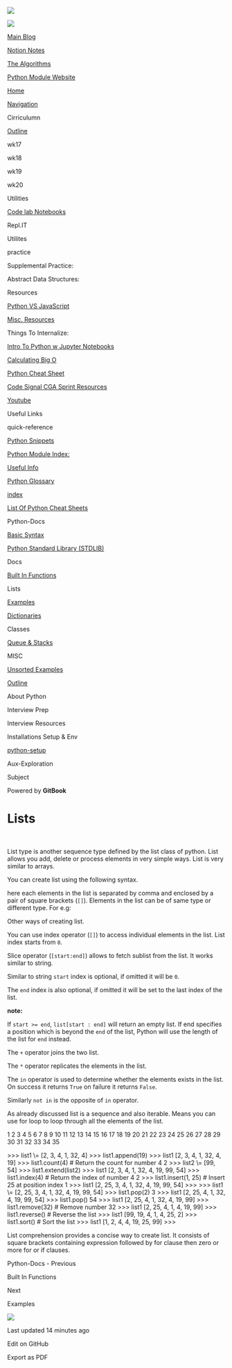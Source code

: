 <a href="../index.html" class="link-a079aa82--primary-53a25e66--logoLink-10d08504"></a>

<img src="https://gblobscdn.gitbook.com/spaces%2F-Mij72ebV4OjqJvBacMy%2Favatar-rectangle-1630798188535.png?alt=media" class="image-67b14f24--logo-35ac2404--small-5fbe8ad7" />

<a href="../index.html" class="link-a079aa82--primary-53a25e66--logoLink-10d08504"></a>

<img src="https://gblobscdn.gitbook.com/spaces%2F-Mij72ebV4OjqJvBacMy%2Favatar-rectangle-1630798188535.png?alt=media" class="image-67b14f24--logo-35ac2404--medium-5fbe8af6" />

<a href="https://bgoonz-blog.netlify.app/#gsc.tab=0" class="button-36063075--medium-6e2a217a--button-195c575e--linkButton-67c61496--links-282dde1f"><span class="text-4505230f--UIH400-4e41e82a--textContentFamily-49a318e1--text-8ee2c8b2"><span class="text-4505230f--UIH400-4e41e82a--textContentFamily-49a318e1">Main Blog</span></span></a>

<a href="https://www.notion.so/webdevhub42/Python-Data-Structures-Unit-1da9a5d55db844f4b62aff6fd2b4d1ce" class="button-36063075--medium-6e2a217a--button-195c575e--linkButton-67c61496--links-282dde1f"><span class="text-4505230f--UIH400-4e41e82a--textContentFamily-49a318e1--text-8ee2c8b2"><span class="text-4505230f--UIH400-4e41e82a--textContentFamily-49a318e1">Notion Notes</span></span></a>

<a href="https://bgoonz-branch-the-algos.vercel.app/" class="button-36063075--medium-6e2a217a--button-195c575e--linkButton-67c61496--links-282dde1f"><span class="text-4505230f--UIH400-4e41e82a--textContentFamily-49a318e1--text-8ee2c8b2"><span class="text-4505230f--UIH400-4e41e82a--textContentFamily-49a318e1">The Algorithms</span></span></a>

<a href="https://thealgorithms.netlify.app/#" class="button-36063075--medium-6e2a217a--button-195c575e--linkButton-67c61496--links-282dde1f"><span class="text-4505230f--UIH400-4e41e82a--textContentFamily-49a318e1--text-8ee2c8b2"><span class="text-4505230f--UIH400-4e41e82a--textContentFamily-49a318e1">Python Module Website</span></span></a>

<a href="../index.html" class="navButton-94f2579c--navButtonClickable-161b88ca"><span class="text-4505230f--UIH300-2063425d--textContentFamily-49a318e1--navButtonLabel-14a4968f">Home</span></a>

<a href="../navigation.html" class="navButton-94f2579c--navButtonClickable-161b88ca"><span class="text-4505230f--UIH300-2063425d--textContentFamily-49a318e1--navButtonLabel-14a4968f">Navigation</span></a>

<span class="text-4505230f--UIH300-2063425d--textContentFamily-49a318e1--navButtonLabel-14a4968f"><span class="text-4505230f--InfoH200-3a8a7a86--textContentFamily-49a318e1">Cirriculumn</span></span>

<a href="../cirriculumn/untitled.html" class="navButton-94f2579c--navButtonClickable-161b88ca"><span class="text-4505230f--UIH300-2063425d--textContentFamily-49a318e1--navButtonLabel-14a4968f">Outline</span></a>

<span class="text-4505230f--UIH300-2063425d--textContentFamily-49a318e1--navButtonLabel-14a4968f">wk17</span>

<span class="text-4505230f--UIH300-2063425d--textContentFamily-49a318e1--navButtonLabel-14a4968f">wk18</span>

<span class="text-4505230f--UIH300-2063425d--textContentFamily-49a318e1--navButtonLabel-14a4968f">wk19</span>

<span class="text-4505230f--UIH300-2063425d--textContentFamily-49a318e1--navButtonLabel-14a4968f">wk20</span>

<span class="text-4505230f--UIH300-2063425d--textContentFamily-49a318e1--navButtonLabel-14a4968f"><span class="text-4505230f--InfoH200-3a8a7a86--textContentFamily-49a318e1">Utilities</span></span>

<a href="../utilities/code-lab-notebooks.html" class="navButton-94f2579c--navButtonClickable-161b88ca"><span class="text-4505230f--UIH300-2063425d--textContentFamily-49a318e1--navButtonLabel-14a4968f">Code lab Notebooks</span></a>

<span class="text-4505230f--UIH300-2063425d--textContentFamily-49a318e1--navButtonLabel-14a4968f">Repl.IT</span>

<span class="text-4505230f--UIH300-2063425d--textContentFamily-49a318e1--navButtonLabel-14a4968f">Utilites</span>

<span class="text-4505230f--UIH300-2063425d--textContentFamily-49a318e1--navButtonLabel-14a4968f"><span class="text-4505230f--InfoH200-3a8a7a86--textContentFamily-49a318e1">practice</span></span>

<span class="text-4505230f--UIH300-2063425d--textContentFamily-49a318e1--navButtonLabel-14a4968f">Supplemental Practice:</span>

<span class="text-4505230f--UIH300-2063425d--textContentFamily-49a318e1--navButtonLabel-14a4968f">Abstract Data Structures:</span>

<span class="text-4505230f--UIH300-2063425d--textContentFamily-49a318e1--navButtonLabel-14a4968f"><span class="text-4505230f--InfoH200-3a8a7a86--textContentFamily-49a318e1">Resources</span></span>

<a href="../resources/python-vs-javascript.html" class="navButton-94f2579c--navButtonClickable-161b88ca"><span class="text-4505230f--UIH300-2063425d--textContentFamily-49a318e1--navButtonLabel-14a4968f">Python VS JavaScript</span></a>

<a href="../resources/untitled-1.html" class="navButton-94f2579c--navButtonClickable-161b88ca"><span class="text-4505230f--UIH300-2063425d--textContentFamily-49a318e1--navButtonLabel-14a4968f">Misc. Resources</span></a>

<span class="text-4505230f--UIH300-2063425d--textContentFamily-49a318e1--navButtonLabel-14a4968f">Things To Internalize:</span>

<a href="../resources/intro-to-python-w-jupyter-notebooks.html" class="navButton-94f2579c--navButtonClickable-161b88ca"><span class="text-4505230f--UIH300-2063425d--textContentFamily-49a318e1--navButtonLabel-14a4968f">Intro To Python w Jupyter Notebooks</span></a>

<a href="../resources/calculating-big-o.html" class="navButton-94f2579c--navButtonClickable-161b88ca"><span class="text-4505230f--UIH300-2063425d--textContentFamily-49a318e1--navButtonLabel-14a4968f">Calculating Big O</span></a>

<a href="../resources/python-cheat-sheet.html" class="navButton-94f2579c--navButtonClickable-161b88ca"><span class="text-4505230f--UIH300-2063425d--textContentFamily-49a318e1--navButtonLabel-14a4968f">Python Cheat Sheet</span></a>

<a href="../resources/code-signal-cga-sprint-resources.html" class="navButton-94f2579c--navButtonClickable-161b88ca"><span class="text-4505230f--UIH300-2063425d--textContentFamily-49a318e1--navButtonLabel-14a4968f">Code Signal CGA Sprint Resources</span></a>

<a href="../resources/youtube.html" class="navButton-94f2579c--navButtonClickable-161b88ca"><span class="text-4505230f--UIH300-2063425d--textContentFamily-49a318e1--navButtonLabel-14a4968f">Youtube</span></a>

<span class="text-4505230f--UIH300-2063425d--textContentFamily-49a318e1--navButtonLabel-14a4968f">Useful Links</span>

<span class="text-4505230f--UIH300-2063425d--textContentFamily-49a318e1--navButtonLabel-14a4968f"><span class="text-4505230f--InfoH200-3a8a7a86--textContentFamily-49a318e1">quick-reference</span></span>

<a href="../misc/untitled/python-snippets.html" class="navButton-94f2579c--navButtonClickable-161b88ca"><span class="text-4505230f--UIH300-2063425d--textContentFamily-49a318e1--navButtonLabel-14a4968f">Python Snippets</span></a>

<a href="../quick-reference/python-module-index.html" class="navButton-94f2579c--navButtonClickable-161b88ca"><span class="text-4505230f--UIH300-2063425d--textContentFamily-49a318e1--navButtonLabel-14a4968f">Python Module Index:</span></a>

<a href="../quick-reference/untitled.html" class="navButton-94f2579c--navButtonClickable-161b88ca"><span class="text-4505230f--UIH300-2063425d--textContentFamily-49a318e1--navButtonLabel-14a4968f">Useful Info</span></a>

<a href="../quick-reference/python-glossary.html" class="navButton-94f2579c--navButtonClickable-161b88ca"><span class="text-4505230f--UIH300-2063425d--textContentFamily-49a318e1--navButtonLabel-14a4968f">Python Glossary</span></a>

<a href="../quick-reference/untitled-1.html" class="navButton-94f2579c--navButtonClickable-161b88ca"><span class="text-4505230f--UIH300-2063425d--textContentFamily-49a318e1--navButtonLabel-14a4968f">index</span></a>

<a href="../bash-commands.html" class="navButton-94f2579c--navButtonClickable-161b88ca"><span class="text-4505230f--UIH300-2063425d--textContentFamily-49a318e1--navButtonLabel-14a4968f">List Of Python Cheat Sheets</span></a>

<span class="text-4505230f--UIH300-2063425d--textContentFamily-49a318e1--navButtonLabel-14a4968f"><span class="text-4505230f--InfoH200-3a8a7a86--textContentFamily-49a318e1">Python-Docs</span></span>

<a href="basic-syntax.html" class="navButton-94f2579c--navButtonClickable-161b88ca"><span class="text-4505230f--UIH300-2063425d--textContentFamily-49a318e1--navButtonLabel-14a4968f">Basic Syntax</span></a>

<a href="python-standard-library-stdlib.html" class="navButton-94f2579c--navButtonClickable-161b88ca"><span class="text-4505230f--UIH300-2063425d--textContentFamily-49a318e1--navButtonLabel-14a4968f">Python Standard Library (STDLIB)</span></a>

<span class="text-4505230f--UIH300-2063425d--textContentFamily-49a318e1--navButtonLabel-14a4968f">Docs</span>

<a href="built-in-functions.html" class="navButton-94f2579c--navButtonClickable-161b88ca"><span class="text-4505230f--UIH300-2063425d--textContentFamily-49a318e1--navButtonLabel-14a4968f">Built In Functions</span></a>

<span class="text-4505230f--UIH300-2063425d--textContentFamily-49a318e1--navButtonLabel-14a4968f">Lists</span>

<a href="lists/examples.html" class="navButton-94f2579c--pageItemWithChildrenNested-2c5d8183--navButtonClickable-161b88ca"><span class="text-4505230f--UIH300-2063425d--textContentFamily-49a318e1--navButtonLabel-14a4968f">Examples</span></a>

<a href="dictionaries.html" class="navButton-94f2579c--navButtonClickable-161b88ca"><span class="text-4505230f--UIH300-2063425d--textContentFamily-49a318e1--navButtonLabel-14a4968f">Dictionaries</span></a>

<span class="text-4505230f--UIH300-2063425d--textContentFamily-49a318e1--navButtonLabel-14a4968f">Classes</span>

<a href="queue-and-stacks.html" class="navButton-94f2579c--navButtonClickable-161b88ca"><span class="text-4505230f--UIH300-2063425d--textContentFamily-49a318e1--navButtonLabel-14a4968f">Queue &amp; Stacks</span></a>

<span class="text-4505230f--UIH300-2063425d--textContentFamily-49a318e1--navButtonLabel-14a4968f"><span class="text-4505230f--InfoH200-3a8a7a86--textContentFamily-49a318e1">MISC</span></span>

<a href="../interview-prep/interview-resources/unsorted-examples.html" class="navButton-94f2579c--navButtonClickable-161b88ca"><span class="text-4505230f--UIH300-2063425d--textContentFamily-49a318e1--navButtonLabel-14a4968f">Unsorted Examples</span></a>

<a href="../misc/outline.html" class="navButton-94f2579c--navButtonClickable-161b88ca"><span class="text-4505230f--UIH300-2063425d--textContentFamily-49a318e1--navButtonLabel-14a4968f">Outline</span></a>

<span class="text-4505230f--UIH300-2063425d--textContentFamily-49a318e1--navButtonLabel-14a4968f">About Python</span>

<span class="text-4505230f--UIH300-2063425d--textContentFamily-49a318e1--navButtonLabel-14a4968f"><span class="text-4505230f--InfoH200-3a8a7a86--textContentFamily-49a318e1">Interview Prep</span></span>

<span class="text-4505230f--UIH300-2063425d--textContentFamily-49a318e1--navButtonLabel-14a4968f">Interview Resources</span>

<span class="text-4505230f--UIH300-2063425d--textContentFamily-49a318e1--navButtonLabel-14a4968f"><span class="text-4505230f--InfoH200-3a8a7a86--textContentFamily-49a318e1">Installations Setup & Env</span></span>

<a href="../installations-setup-and-env/untitled.html" class="navButton-94f2579c--navButtonClickable-161b88ca"><span class="text-4505230f--UIH300-2063425d--textContentFamily-49a318e1--navButtonLabel-14a4968f">python-setup</span></a>

<span class="text-4505230f--UIH300-2063425d--textContentFamily-49a318e1--navButtonLabel-14a4968f"><span class="text-4505230f--InfoH200-3a8a7a86--textContentFamily-49a318e1">Aux-Exploration</span></span>

<span class="text-4505230f--UIH300-2063425d--textContentFamily-49a318e1--navButtonLabel-14a4968f">Subject</span>

<a href="https://www.gitbook.com/?utm_source=content&amp;utm_medium=trademark&amp;utm_campaign=bgoonz42" class="reset-3c756112--trademark-a8da4b94"></a>

<span class="text-4505230f--TextH200-a3425406--textUIFamily-5ebd8e40">Powered by **GitBook**</span>

<span class="text-4505230f--DisplayH900-bfb998fa--textContentFamily-49a318e1">Lists</span>
==========================================================================================

<span class="text-4505230f--UIH300-2063425d--textUIFamily-5ebd8e40--text-8ee2c8b2"></span>

<span class="text-4505230f--UIH300-2063425d--textUIFamily-5ebd8e40--text-8ee2c8b2"></span>

<span class="text-4505230f--TextH400-3033861f--textContentFamily-49a318e1"><span data-key="263eb8e8572f4f0ebdb86763a9f07cd4"><span data-offset-key="263eb8e8572f4f0ebdb86763a9f07cd4:0"><span data-slate-zero-width="n">​</span></span></span></span>

<span class="text-4505230f--TextH400-3033861f--textContentFamily-49a318e1"><span data-key="cfe4bd622e364c0f8298db263250713b"><span data-offset-key="cfe4bd622e364c0f8298db263250713b:0">List type is another sequence type defined by the list class of python. List allows you add, delete or process elements in very simple ways. List is very similar to arrays.</span></span></span>

<span class="text-4505230f--TextH400-3033861f--textContentFamily-49a318e1"><span data-key="c9649f4a183b44d3ae3e100178f2a70d"><span data-offset-key="c9649f4a183b44d3ae3e100178f2a70d:0">You can create list using the following syntax.</span></span></span>

<span class="text-4505230f--TextH400-3033861f--textContentFamily-49a318e1"><span data-key="103a9acf70ac4ae2a3fbd7953967495e"><span data-offset-key="103a9acf70ac4ae2a3fbd7953967495e:0">here each elements in the list is separated by comma and enclosed by a pair of square brackets (</span><span data-offset-key="103a9acf70ac4ae2a3fbd7953967495e:1">`[]`</span><span data-offset-key="103a9acf70ac4ae2a3fbd7953967495e:2">). Elements in the list can be of same type or different type. For e.g:</span></span></span>

<span class="text-4505230f--TextH400-3033861f--textContentFamily-49a318e1"><span data-key="d85c985c98094a01960fc8feab6569e1"><span data-offset-key="d85c985c98094a01960fc8feab6569e1:0">Other ways of creating list.</span></span></span>

<span class="text-4505230f--TextH400-3033861f--textContentFamily-49a318e1"><span data-key="43d0d79cce9047f8aad4fbf4efbac0c3"><span data-offset-key="43d0d79cce9047f8aad4fbf4efbac0c3:0">You can use index operator (</span><span data-offset-key="43d0d79cce9047f8aad4fbf4efbac0c3:1">`[]`</span><span data-offset-key="43d0d79cce9047f8aad4fbf4efbac0c3:2">) to access individual elements in the list. List index starts from </span><span data-offset-key="43d0d79cce9047f8aad4fbf4efbac0c3:3">`0`</span><span data-offset-key="43d0d79cce9047f8aad4fbf4efbac0c3:4">.</span></span></span>

<span class="text-4505230f--TextH400-3033861f--textContentFamily-49a318e1"><span data-key="b9a712d905eb46b2b5c4339b69818837"><span data-offset-key="b9a712d905eb46b2b5c4339b69818837:0">Slice operator (</span><span data-offset-key="b9a712d905eb46b2b5c4339b69818837:1">`[start:end]`</span><span data-offset-key="b9a712d905eb46b2b5c4339b69818837:2">) allows to fetch sublist from the list. It works similar to string.</span></span></span>

<span class="text-4505230f--TextH400-3033861f--textContentFamily-49a318e1"><span data-key="a2a2c455cfce4122b4e90daddc4d3a51"><span data-offset-key="a2a2c455cfce4122b4e90daddc4d3a51:0">Similar to string </span><span data-offset-key="a2a2c455cfce4122b4e90daddc4d3a51:1">`start`</span><span data-offset-key="a2a2c455cfce4122b4e90daddc4d3a51:2"> index is optional, if omitted it will be </span><span data-offset-key="a2a2c455cfce4122b4e90daddc4d3a51:3">`0`</span><span data-offset-key="a2a2c455cfce4122b4e90daddc4d3a51:4">.</span></span></span>

<span class="text-4505230f--TextH400-3033861f--textContentFamily-49a318e1"><span data-key="c7db7308865a4a208aada738c41843a0"><span data-offset-key="c7db7308865a4a208aada738c41843a0:0">The </span><span data-offset-key="c7db7308865a4a208aada738c41843a0:1">`end`</span><span data-offset-key="c7db7308865a4a208aada738c41843a0:2"> index is also optional, if omitted it will be set to the last index of the list.</span></span></span>

<span class="text-4505230f--TextH400-3033861f--textContentFamily-49a318e1"><span data-key="fa71cd4276e64c779ccd460a61894974"><span data-offset-key="fa71cd4276e64c779ccd460a61894974:0">**note:**</span></span></span>

<span class="text-4505230f--TextH400-3033861f--textContentFamily-49a318e1"><span data-key="0b90a408fa234e2996e6de6f8b910801"><span data-offset-key="0b90a408fa234e2996e6de6f8b910801:0">If </span><span data-offset-key="0b90a408fa234e2996e6de6f8b910801:1">`start >= end`</span><span data-offset-key="0b90a408fa234e2996e6de6f8b910801:2">, </span><span data-offset-key="0b90a408fa234e2996e6de6f8b910801:3">`list[start : end]`</span><span data-offset-key="0b90a408fa234e2996e6de6f8b910801:4"> will return an empty list. If end specifies a position which is beyond the </span><span data-offset-key="0b90a408fa234e2996e6de6f8b910801:5">`end`</span><span data-offset-key="0b90a408fa234e2996e6de6f8b910801:6"> of the list, Python will use the length of the list for </span><span data-offset-key="0b90a408fa234e2996e6de6f8b910801:7">`end`</span><span data-offset-key="0b90a408fa234e2996e6de6f8b910801:8"> instead.</span></span></span>

<span class="text-4505230f--TextH400-3033861f--textContentFamily-49a318e1"><span data-key="0962f700e25a4582ac2c6767198d1f98"><span data-offset-key="0962f700e25a4582ac2c6767198d1f98:0">The </span><span data-offset-key="0962f700e25a4582ac2c6767198d1f98:1">`+`</span><span data-offset-key="0962f700e25a4582ac2c6767198d1f98:2"> operator joins the two list.</span></span></span>

<span class="text-4505230f--TextH400-3033861f--textContentFamily-49a318e1"><span data-key="be2661c3c4444708960855fe4ac56d4f"><span data-offset-key="be2661c3c4444708960855fe4ac56d4f:0">The </span><span data-offset-key="be2661c3c4444708960855fe4ac56d4f:1">`*`</span><span data-offset-key="be2661c3c4444708960855fe4ac56d4f:2"> operator replicates the elements in the list.</span></span></span>

<span class="text-4505230f--TextH400-3033861f--textContentFamily-49a318e1"><span data-key="fe07fd919d594de2ae5136ab6dc655bb"><span data-offset-key="fe07fd919d594de2ae5136ab6dc655bb:0">The </span><span data-offset-key="fe07fd919d594de2ae5136ab6dc655bb:1">`in`</span><span data-offset-key="fe07fd919d594de2ae5136ab6dc655bb:2"> operator is used to determine whether the elements exists in the list. On success it returns </span><span data-offset-key="fe07fd919d594de2ae5136ab6dc655bb:3">`True`</span><span data-offset-key="fe07fd919d594de2ae5136ab6dc655bb:4"> on failure it returns </span><span data-offset-key="fe07fd919d594de2ae5136ab6dc655bb:5">`False`</span><span data-offset-key="fe07fd919d594de2ae5136ab6dc655bb:6">.</span></span></span>

<span class="text-4505230f--TextH400-3033861f--textContentFamily-49a318e1"><span data-key="1d5bc0465365405085b95632a18bfb4b"><span data-offset-key="1d5bc0465365405085b95632a18bfb4b:0">Similarly </span><span data-offset-key="1d5bc0465365405085b95632a18bfb4b:1">`not in`</span><span data-offset-key="1d5bc0465365405085b95632a18bfb4b:2"> is the opposite of </span><span data-offset-key="1d5bc0465365405085b95632a18bfb4b:3">`in`</span><span data-offset-key="1d5bc0465365405085b95632a18bfb4b:4"> operator.</span></span></span>

<span class="text-4505230f--TextH400-3033861f--textContentFamily-49a318e1"><span data-key="2cbeef3f020c4fae8d0d45e9828c7e61"><span data-offset-key="2cbeef3f020c4fae8d0d45e9828c7e61:0">As already discussed list is a sequence and also iterable. Means you can use for loop to loop through all the elements of the list.</span></span></span>

<span class="text-4505230f--TextH400-3033861f--textContentFamily-49a318e1"><span data-key="4b889913d63141d9a8c190f931f4c576"><span data-offset-key="4b889913d63141d9a8c190f931f4c576:0">1 2 3 4 5 6 7 8 9 10 11 12 13 14 15 16 17 18 19 20 21 22 23 24 25 26 27 28 29 30 31 32 33 34 35</span></span></span>

<span class="text-4505230f--TextH400-3033861f--textContentFamily-49a318e1"><span data-key="922d1301b9ea4f3ebe0273d5c52e2f0c"><span data-offset-key="922d1301b9ea4f3ebe0273d5c52e2f0c:0">&gt;&gt;&gt; list1 \\= \[2, 3, 4, 1, 32, 4\] &gt;&gt;&gt; list1.append(19) &gt;&gt;&gt; list1 \[2, 3, 4, 1, 32, 4, 19\] &gt;&gt;&gt; list1.count(4) \# Return the count for number 4 2 &gt;&gt;&gt; list2 \\= \[99, 54\] &gt;&gt;&gt; list1.extend(list2) &gt;&gt;&gt; list1 \[2, 3, 4, 1, 32, 4, 19, 99, 54\] &gt;&gt;&gt; list1.index(4) \# Return the index of number 4 2 &gt;&gt;&gt; list1.insert(1, 25) \# Insert 25 at position index 1 &gt;&gt;&gt; list1 \[2, 25, 3, 4, 1, 32, 4, 19, 99, 54\] &gt;&gt;&gt; &gt;&gt;&gt; list1 \\= \[2, 25, 3, 4, 1, 32, 4, 19, 99, 54\] &gt;&gt;&gt; list1.pop(2) 3 &gt;&gt;&gt; list1 \[2, 25, 4, 1, 32, 4, 19, 99, 54\] &gt;&gt;&gt; list1.pop() 54 &gt;&gt;&gt; list1 \[2, 25, 4, 1, 32, 4, 19, 99\] &gt;&gt;&gt; list1.remove(32) \# Remove number 32 &gt;&gt;&gt; list1 \[2, 25, 4, 1, 4, 19, 99\] &gt;&gt;&gt; list1.reverse() \# Reverse the list &gt;&gt;&gt; list1 \[99, 19, 4, 1, 4, 25, 2\] &gt;&gt;&gt; list1.sort() \# Sort the list &gt;&gt;&gt; list1 \[1, 2, 4, 4, 19, 25, 99\] &gt;&gt;&gt;</span></span></span>

<span class="text-4505230f--TextH400-3033861f--textContentFamily-49a318e1"><span data-key="18e55b6c20ee477f862dc383cafb6e58"><span data-offset-key="18e55b6c20ee477f862dc383cafb6e58:0">List comprehension provides a concise way to create list. It consists of square brackets containing expression followed by for clause then zero or more for or if clauses.</span></span></span>

<a href="built-in-functions.html" class="reset-3c756112--card-6570f064--whiteCard-fff091a4--cardPrevious-56a5e674"></a>

<span class="text-4505230f--TextH200-a3425406--textContentFamily-49a318e1">Python-Docs - Previous</span>

<span class="text-4505230f--UIH400-4e41e82a--textContentFamily-49a318e1">Built In Functions</span>

<a href="lists/examples.html" class="reset-3c756112--card-6570f064--whiteCard-fff091a4--cardNext-19241c42"></a>

<span class="text-4505230f--TextH200-a3425406--textContentFamily-49a318e1">Next</span>

<span class="text-4505230f--UIH400-4e41e82a--textContentFamily-49a318e1">Examples</span>

<img src="https://avatars.githubusercontent.com/u/66654881?v=4" class="image-67b14f24--avatar-1c1d03ec" />

<span class="text-4505230f--TextH200-a3425406--textContentFamily-49a318e1">Last updated 14 minutes ago</span>

<a href="https://github.com/bgoonz/python-gitbook/blob/master/stdlib/lists.md" class="reset-3c756112--menuItem-aa02f6ec--menuItemLight-757d5235--menuItemInline-173bdf97--pageSideMenuItem-22949732"></a>

<span class="text-4505230f--UIH300-2063425d--textUIFamily-5ebd8e40">Edit on GitHub</span>

<span class="text-4505230f--UIH300-2063425d--textUIFamily-5ebd8e40">Export as PDF</span>
